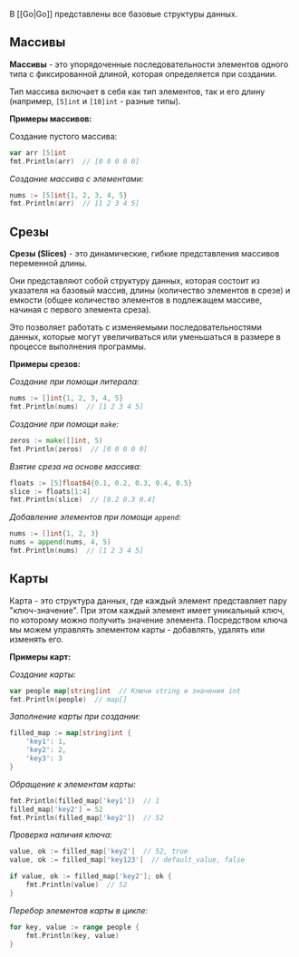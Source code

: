 В [[Go|Go]] представлены все базовые структуры данных.

## Массивы

**Массивы** - это упорядоченные последовательности элементов одного типа с фиксированной длиной, которая определяется при создании. 

Тип массива включает в себя как тип элементов, так и его длину (например, `[5]int` и `[10]int` - разные типы).

**Примеры массивов:**

Создание пустого массива:

```Go
var arr [5]int
fmt.Println(arr)  // [0 0 0 0 0]
```

*Создание массива с элементами:* 

```Go
nums := [5]int{1, 2, 3, 4, 5}
fmt.Println(arr)  // [1 2 3 4 5]
```

## Срезы

**Срезы (Slices)** - это динамические, гибкие представления массивов переменной длины. 

Они представляют собой структуру данных, которая состоит из указателя на базовый массив, длины (количество элементов в срезе) и емкости (общее количество элементов в подлежащем массиве, начиная с первого элемента среза). 

Это позволяет работать с изменяемыми последовательностями данных, которые могут увеличиваться или уменьшаться в размере в процессе выполнения программы.

**Примеры срезов:**

*Создание при помощи литерала:*

```Go
nums := []int{1, 2, 3, 4, 5}
fmt.Println(nums)  // [1 2 3 4 5]
```

*Создание при помощи `make`:*

```Go
zeros := make([]int, 5)
fmt.Println(zeros)  // [0 0 0 0 0]
```

*Взятие среза на основе массива:*

```Go
floats := [5]float64{0.1, 0.2, 0.3, 0.4, 0.5}
slice := floats[1:4]
fmt.Println(slice)  // [0.2 0.3 0.4]
```

*Добавление элементов при помощи `append`:*

```Go
nums := []int{1, 2, 3}
nums = append(nums, 4, 5)
fmt.Println(nums)  // [1 2 3 4 5]
```

## Карты

Карта - это структура данных, где каждый элемент представляет пару "ключ-значение". При этом каждый элемент имеет уникальный ключ, по которому можно получить значение элемента. Посредством ключа мы можем управлять элементом карты - добавлять, удалять или изменять его.

**Примеры карт:**

*Создание карты:*

```Go
var people map[string]int  // Ключи string и значения int
fmt.Println(people)  // map[]
```

*Заполнение карты при создании:*

```Go
filled_map := map[string]int {
	'key1': 1,
	'key2': 2,
	'key3': 3
}
```

*Обращение к элементам карты:*

```Go
fmt.Println(filled_map['key1'])  // 1
filled_map['key2'] = 52
fmt.Println(filled_map['key2'])  // 52
```

*Проверка наличия ключа:*

```Go
value, ok := filled_map['key2']  // 52, true
value, ok := filled_map['key123']  // default_value, false

if value, ok := filled_map['key2']; ok {
	fmt.Println(value)  // 52
}
```

*Перебор элементов карты в цикле:*

```Go
for key, value := range people {
	fmt.Println(key, value)
}
```
